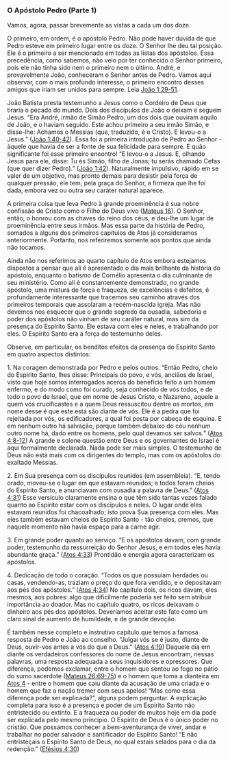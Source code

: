 ### O Apóstolo Pedro (Parte 1) 

Vamos, agora, passar brevemente as vistas a cada um dos doze.

O primeiro, em ordem, é o apóstolo Pedro. Não pode haver dúvida de que Pedro esteve em primeiro lugar entre os doze. O Senhor lhe deu tal posição. Ele é o primeiro a ser mencionado em todas as listas dos apóstolos. Essa precedência, como sabemos, não veio por ter conhecido o Senhor primeiro, pois ele não tinha sido nem o primeiro nem o último. André, e provavelmente João, conheceram o Senhor antes de Pedro. Vamos aqui observar, com o mais profundo interesse, o primeiro encontro desses amigos que iriam ser unidos para sempre. Leia [João 1:29-51](http://bibliaonline.com.br/acf/jo/1/29-51).

João Batista presta testemunho a Jesus como o Cordeiro de Deus que tiraria o pecado do mundo. Dois dos discípulos de João o deixam e seguem Jesus. “Era André, irmão de Simão Pedro, um dos dois que ouviram aquilo de João, e o haviam seguido. Este achou primeiro a seu irmão Simão, e disse-lhe: Achamos o Messias (que, traduzido, é o Cristo). E levou-o a Jesus.” ([João 1:40-42](http://bibliaonline.com.br/acf/jo/1/40-42)). Essa foi a primeira introdução de Pedro ao Senhor - àquele que havia de ser a fonte de sua felicidade para sempre. E quão significante foi esse primeiro encontro! “E levou-o a Jesus. E, olhando Jesus para ele, disse: Tu és Simão, filho de Jonas; tu serás chamado Cefas (que quer dizer Pedro).” ([João 1:42](http://bibliaonline.com.br/acf/jo/1/42)). Naturalmente impulsivo, rápido em se valer de um objetivo, mas pronto demais para desistir pela força de qualquer pressão, ele tem, pela graça do Senhor, a firmeza que lhe foi dada, embora vez ou outra seu caráter natural aparece.

A primeira coisa que leva Pedro à grande proeminência é sua nobre confissão de Cristo como o Filho do Deus vivo ([Mateus 16](http://bibliaonline.com.br/acf/mt/16)). O Senhor, então, o honrou com as chaves do reino dos céus, e deu-lhe um lugar de proeminência entre seus irmãos. Mas essa parte da história de Pedro, somados a alguns dos primeiros capítulos de Atos já consideramos anteriormente. Portanto, nos referiremos somente aos pontos que ainda não tocamos.

Ainda não nos referimos ao quarto capítulo de Atos embora estejamos dispostos a pensar que ali é apresentado o dia mais brilhante da história do apóstolo, enquanto o batismo de Cornélio apresenta o dia culminante de seu ministério. Como ali é constantemente demonstrado, no grande apóstolo, uma mistura de força e fraqueza, de excelências e defeitos, é profundamente interessante que tracemos seu caminho através dos primeiros temporais que assolaram a recém-nascida igreja. Mas não devemos nos esquecer que o grande segredo da ousadia, sabedoria e poder dos apóstolos não vinham de seu caráter natural, mas sim da presença do Espírito Santo. Ele estava com eles e neles, e trabalhando por eles. O Espírito Santo era a força do testemunho deles.

Observe, em particular, os benditos efeitos da presença do Espírito Santo em quatro aspectos distintos:

1\. Na coragem demonstrada por Pedro e pelos outros. “Então Pedro, cheio do Espírito Santo, lhes disse: Principais do povo, e vós, anciãos de Israel, visto que hoje somos interrogados acerca do benefício feito a um homem enfermo, e do modo como foi curado, seja conhecido de vós todos, e de todo o povo de Israel, que em nome de Jesus Cristo, o Nazareno, aquele a quem vós crucificastes e a quem Deus ressuscitou dentre os mortos, em nome desse é que este está são diante de vós. Ele é a pedra que foi rejeitada por vós, os edificadores, a qual foi posta por cabeça de esquina. E em nenhum outro há salvação, porque também debaixo do céu nenhum outro nome há, dado entre os homens, pelo qual devamos ser salvos.” ([Atos 4:8-12](http://bibliaonline.com.br/acf/atos/4/8-12)) A grande e solene questão entre Deus e os governantes de Israel é aqui formalmente declarada. Nada pode ser mais simples. O testemunho de Deus não está mais com os dirigentes do templo, mas com os apóstolos do exaltado Messias.

2\. Em Sua presença com os discípulos reunidos (em assembleia). “E, tendo orado, moveu-se o lugar em que estavam reunidos; e todos foram cheios do Espírito Santo, e anunciavam com ousadia a palavra de Deus.” ([Atos 4:31](http://bibliaonline.com.br/acf/atos/4/31)) Esse versículo claramente ensina o que têm sido tantas vezes falado quanto ao Espírito estar com os discípulos e neles. O lugar onde eles estavam reunidos foi chacoalhado; isto prova Sua presença com eles. Mas eles também estavam cheios do Espírito Santo - tão cheios, cremos, que naquele momento não havia espaço para a carne agir.

3\. Em grande poder quanto ao serviço. “E os apóstolos davam, com grande poder, testemunho da ressurreição do Senhor Jesus, e em todos eles havia abundante graça.” ([Atos 4:33](http://bibliaonline.com.br/acf/atos/4/33)) Prontidão e energia agora caracterizam os apóstolos.

4\. Dedicação de todo o coração. “Todos os que possuíam herdades ou casas, vendendo-as, traziam o preço do que fora vendido, e o depositavam aos pés dos apóstolos.” ([Atos 4:34](http://bibliaonline.com.br/acf/atos/4/34)) No capítulo dois, os ricos davam, eles mesmos, aos pobres: algo que dificilmente poderia ser feito sem atribuir importância ao doador. Mas no capítulo quatro, os ricos deixavam o dinheiro aos pés dos apóstolos. Deveríamos aceitar este fato como um claro sinal de aumento de humildade, e de grande devoção.

É também nesse completo e instrutivo capítulo que temos a famosa resposta de Pedro e João ao conselho. “Julgai vós se é justo, diante de Deus, ouvir-vos antes a vós do que a Deus.” ([Atos 4:19](http://bibliaonline.com.br/acf/atos/4/19)) Daquele dia em diante os verdadeiros confessores do nome de Jesus encontram, nessas palavras, uma resposta adequada a seus inquisidores e opressores. Que diferença, podemos exclamar, entre o homem que sentou ao fogo no pátio do sumo sacerdote ([Mateus 26:69-75](http://bibliaonline.com.br/acf/mt/26/69-75)) e o homem que toma a dianteira em [Atos 4](http://bibliaonline.com.br/acf/atos/4) - entre o homem que caiu diante da acusação de uma criada e o homem que faz a nação tremer com seus apelos! “Mas como essa diferença pode ser explicada?”, alguns podem perguntar. A explicação completa para isso é a presença e poder de um Espírito Santo não entristecido ou extinto. E a fraqueza ou poder de muitos hoje em dia pode ser explicada pelo mesmo princípio. O Espírito de Deus é o único poder no cristão. Que possamos conhecer a bem-aventurança de viver, andar e trabalhar no poder salvador e santificador do Espírito Santo! “E não entristeçais o Espírito Santo de Deus, no qual estais selados para o dia da redenção.” ([Efésios 4:30](http://bibliaonline.com.br/acf/ef/4/30))